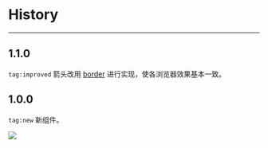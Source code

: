 # History

---

## 1.1.0

`tag:improved` 箭头改用 [border](http://www.css88.com/demo/border/border1.html) 进行实现，使各浏览器效果基本一致。

## 1.0.0

`tag:new` 新组件。

![](https://i.alipayobjects.com/e/201306/VoiDYoRIz.png)

